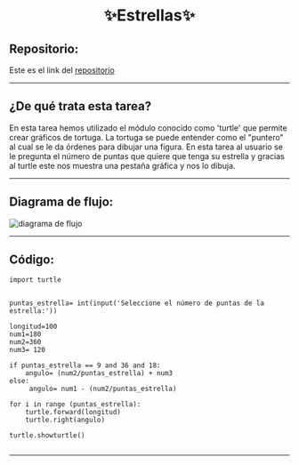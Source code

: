 <h1 align="center">	✨Estrellas✨</h1>

<h2>Repositorio:</h2>

Este es el link del [repositorio](https://github.com/albabernal03/estrella-)

***
<h2>¿De qué trata esta tarea?</h2>

En esta tarea hemos utilizado el módulo conocido como 'turtle' que permite crear gráficos de tortuga. La tortuga se puede entender como el "puntero" al cual se le da órdenes para dibujar una figura. En esta tarea al usuario se le pregunta el número de puntas que quiere que tenga su estrella y gracias al turtle este nos muestra una pestaña gráfica y nos lo dibuja.

***

<h2>Diagrama de flujo:</h2>

![diagrama de flujo](https://user-images.githubusercontent.com/91721875/146826242-1e4568db-0442-404a-bf79-78a827c3954c.jpg)



***

<h2>Código:</h2>


```
import turtle


puntas_estrella= int(input('Seleccione el número de puntas de la estrella:'))

longitud=100
num1=180
num2=360    
num3= 120

if puntas_estrella == 9 and 36 and 18:
    angulo= (num2/puntas_estrella) + num3
else:
     angulo= num1 - (num2/puntas_estrella)

for i in range (puntas_estrella):
    turtle.forward(longitud)
    turtle.right(angulo)

turtle.showturtle()


```
***
